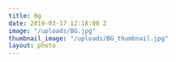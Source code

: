 ```yaml
---
title: Bg
date: 2019-03-17 12:18:00 Z
image: "/uploads/BG.jpg"
thumbnail_image: "/uploads/BG_thumbnail.jpg"
layout: photo
---
```


